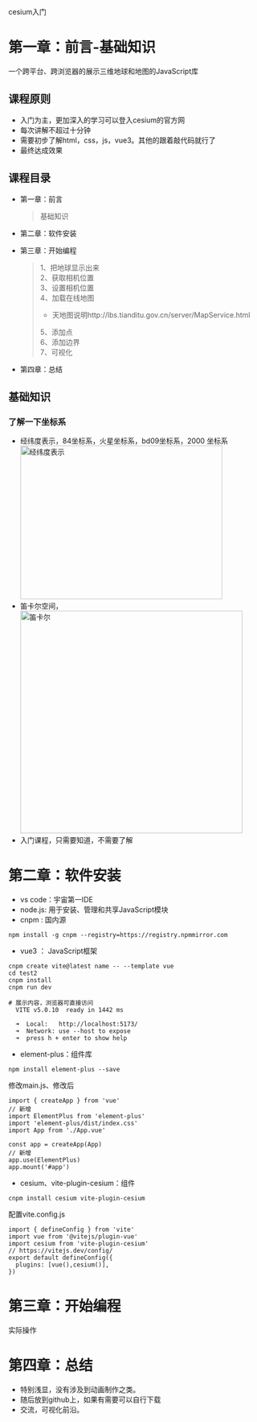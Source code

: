 cesium入门

# 第一章：前言-基础知识

一个跨平台、跨浏览器的展示三维地球和地图的JavaScript库

## 课程原则

- 入门为主，更加深入的学习可以登入cesium的官方网
- 每次讲解不超过十分钟
- 需要初步了解html，css，js，vue3。其他的跟着敲代码就行了
- 最终达成效果

## 课程目录

- 第一章：前言
    
    > 基础知识
    
- 第二章：软件安装
    
- 第三章：开始编程
    
    > 1、把地球显示出来  
    > 2、获取相机位置  
    > 3、设置相机位置  
    > 4、加载在线地图
    > 
    > - 天地图说明http://lbs.tianditu.gov.cn/server/MapService.html
    > 
    > 5、添加点  
    > 6、添加边界  
    > 7、可视化
    
- 第四章：总结
    

## 基础知识

### 了解一下坐标系

- 经纬度表示，84坐标系，火星坐标系，bd09坐标系，2000 坐标系  
    <img src="https://static.oschina.net/uploads/space/2014/0714/124613_sr4k_1585572.png" alt="经纬度表示" width="402" height="305" class="jop-noMdConv">
- 笛卡尔空间，  
    <img src="https://img2018.cnblogs.com/blog/48590/201908/48590-20190802171817441-773828282.jpg" alt="笛卡尔" width="442" height="442" class="jop-noMdConv">
- 入门课程，只需要知道，不需要了解

# 第二章：软件安装

- vs code：宇宙第一IDE
- node.js: 用于安装、管理和共享JavaScript模块
- cnpm : 国内源

```
npm install -g cnpm --registry=https://registry.npmmirror.com
```

- vue3 ： JavaScript框架

```
cnpm create vite@latest name -- --template vue
cd test2
cnpm install
cnpm run dev

# 展示内容，浏览器可直接访问
  VITE v5.0.10  ready in 1442 ms

  ➜  Local:   http://localhost:5173/
  ➜  Network: use --host to expose
  ➜  press h + enter to show help
```

- element-plus：组件库

```
npm install element-plus --save
```

修改main.js、修改后

```javascrpt
import { createApp } from 'vue'
// 新增
import ElementPlus from 'element-plus'
import 'element-plus/dist/index.css'
import App from './App.vue'

const app = createApp(App)
// 新增
app.use(ElementPlus)
app.mount('#app')
```

- cesium、vite-plugin-cesium：组件

```
cnpm install cesium vite-plugin-cesium
```

配置vite.config.js

```
import { defineConfig } from 'vite'
import vue from '@vitejs/plugin-vue'
import cesium from 'vite-plugin-cesium'
// https://vitejs.dev/config/
export default defineConfig({
  plugins: [vue(),cesium()],
})
```

# 第三章：开始编程

实际操作


# 第四章：总结

- 特别浅显，没有涉及到动画制作之类。
- 随后放到github上，如果有需要可以自行下载
- 交流，可视化前沿。
